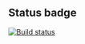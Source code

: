 ## Status badge
[![Build status](https://ci.appveyor.com/api/projects/status/c00h1a47gla485s4?svg=true)](https://ci.appveyor.com/project/wee-owl/arraybuffer)